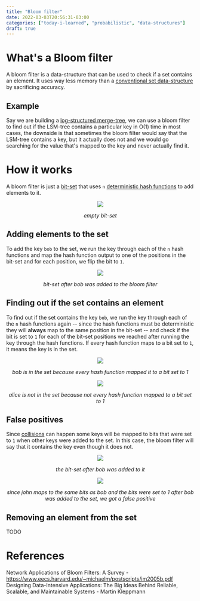 ```yaml
---
title: "Bloom filter"
date: 2022-03-03T20:56:31-03:00
categories: ["today-i-learned", "probabilistic", "data-structures"]
draft: true
---
```


# What's a Bloom filter

A bloom filter is a data-structure that can be used to check if a set contains an element. It uses way less memory than a [conventional set data-structure](<https://en.wikipedia.org/wiki/Set_(abstract_data_type)#Implementations>) by sacrificing accuracy.

## Example

Say we are building a [log-structured merge-tree](https://www.cs.umb.edu/~poneil/lsmtree.pdf), we can use a bloom filter to find out if the LSM-tree contains a particular key in O(1) time in most cases, the downside is that sometimes the bloom filter would say that the LSM-tree contains a key, but it actually does not and we would go searching for the value that's mapped to the key and never actually find it.

# How it works

A bloom filter is just a [bit-set](https://en.wikipedia.org/wiki/Bit_array) that uses `n` [deterministic hash functions](https://en.wikipedia.org/wiki/Hash_function#Deterministic) to add elements to it.

<p align="center">
  <img src="https://user-images.githubusercontent.com/17282221/156580660-d95e19fa-8d63-40e3-9fda-fc27f3eea311.png" />
</p>
<p align="center"><i>empty bit-set</i></p>

## Adding elements to the set

To add the key `bob` to the set, we run the key through each of the `n` hash functions and map the hash function output to one of the positions in the bit-set and for each position, we flip the bit to `1`.

<p align="center">
  <img src="https://user-images.githubusercontent.com/17282221/156581183-7a853828-d0fc-4024-b3d0-22fe9cbbdbe6.png" />
</p>
<p align="center">
  <i>bit-set after bob was added to the bloom filter</i>
</p>

## Finding out if the set contains an element

To find out if the set contains the key `bob`, we run the key through each of the `n` hash functions again -- since the hash functions must be deterministic they will **always** map to the same position in the bit-set -- and check if the bit is set to `1` for each of the bit-set positions we reached after running the key through the hash functions. If every hash function maps to a bit set to `1`, it means the key is in the set.

<p align="center">
  <img src="https://user-images.githubusercontent.com/17282221/156583072-424f00f0-3eda-48ad-96c7-5a460beca424.png" />
</p>
<p align="center">
  <i>bob is in the set because every hash function mapped it to a bit set to 1</i>
</p>

<p align="center">
  <img src="https://user-images.githubusercontent.com/17282221/156583592-e96d831c-21be-420a-ae10-2dde7f8a0cfe.png" />
</p>
<p align="center">
  <i>alice is not in the set because not every hash function mapped to a bit set to 1</i>
</p>

## False positives

Since [collisions](https://en.wikipedia.org/wiki/Hash_collision) can happen some keys will be mapped to bits that were set to `1` when other keys were added to the set. In this case, the bloom filter will say that it contains the key even though it does not.

<p align="center">
  <img src="https://user-images.githubusercontent.com/17282221/156584354-9b605741-0c11-4e1c-bf01-e9e5b61453d4.png" />
</p>
<p align="center">
  <i>the bit-set after bob was added to it</i>
</p>

<p align="center">
  <img src="https://user-images.githubusercontent.com/17282221/156584791-cbde88f8-c13b-40e8-b568-e21cc3b82c86.png"/>
</p>
<p align="center">
  <i>since john maps to the same bits as bob and the bits were set to 1 after bob was added to the set, we got a false positive</i>
</p>

## Removing an element from the set

TODO

# References

Network Applications of Bloom Filters: A Survey - https://www.eecs.harvard.edu/~michaelm/postscripts/im2005b.pdf
Designing Data-Intensive Applications: The Big Ideas Behind Reliable, Scalable, and Maintainable Systems - Martin Kleppmann
